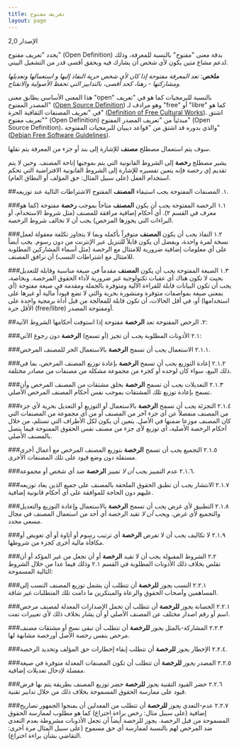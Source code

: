 ```yaml
---
title: تعريف مفتوح
layout: page
---
```

الإصدار 2,0

يحدد "تعريف مفتوح" (Open Definition) بدقة معنى "مفتوح" بالنسبة للمعرفة، وذلك لدعم مشاع متين يكون لأي شخص أن يشارك فيه ويحقق أقصى قدر من التشغيل البيني.

**ملخص**: *تعد المعرفة مفتوحة إذا كان لأي شخص حرية النفاذ إليها و استعمالها وتعديلها ومشاركتها - رهنا، كحد أقصى، بالتدابير التي تحفظ الأصولية  والانفتاح.*

هذا المعنى الأساسي يطابق معنى "open" بالنسبة للبرمجيات كما هو في "تعريف المصدر المفتوح" ([Open Source Definition](http://www.opensource.org/docs/osd))  وهو مرادف لـ "free" أو "libre" كما هو في "تعريف المصنفات الثقافية الحرة" ([Definition of Free Cultural Works](http://freedomdefined.org/)). اشتق "تعريف مفتوح" (Open Definition) مبدئياً من "تعريف المصدر المفتوح" (Open Source Definition)، والذي بدوره قد اشتق من "قواعد ديبيان للبرمجيات المفتوحة" ([Debian Free Software Guidelines](http://www.debian.org/social_contract)).

سوف يتم استعمال مصطلح **مصنف** للإشارة إلى بند أو جزء من المعرفة يتم نقلها.

يشير مصطلح **رخصة** إلى الشروط القانونية التي يتم بموجبها إتاحة المصنف. وحين لا يتم تقديم إي رخصة فإنه يتعين تفسيره للإشارة إلى الشروط القانونية الافتراضية التي تحكم استخدام العمل (على سبيل المثال: حق المؤلف أو النطاق العام).

##١. المصنفات المفتوحة
يجب استيفاء **المصنف** المفتوح الاشتراطات التالية عند توزيعه.

###١.١ الرخصة المفتوحة
*يجب* أن يكون **المصنف** متاحاً بموجب **رخصة** مفتوحة (كما هو معرف في القسم ٢). أي أحكام إضافية مرافقة للمصنف (مثل شروط الاستخدام، أو البراءات التي يحوزها المرخص) يجب أن لا تخالف شروط الرخصة.

###١.٢ النفاذ
*يجب* أن يكون **المصنف** متوفراً بأكمله وبما لا يتجاوز تكلفة معقولة لعمل نسخة لمرة واحدة، ويفضل أن يكون قابلاً للتنزيل عبر الإنترنت من دون رسوم.  يجب أيضاً على أي معلومات إضافية ضرورية للامتثال مع الرخصة (مثل أسماء المشاركين المطلوبة للامتثال مع اشتراطات النسب) أن ترافق المصنف.

###١.٣ الصيغة المفتوحة
*يجب* أن يكون **المصنف** مقدماً في صيغة مناسبة وقابلة للتعديل بحيث لا تكون هناك أي عقبات تكنولوجية غير ضرورية لأداء الحقوق المرخصة. وبخاصة، يجب أن تكون البيانات قابلة للقراءة الآلية ومتوفرة بالجملة ومقدمة في صيغة مفتوحة (أي بمعنى صيغة بمواصفات متوفرة ومنشورة بحرية والتي لا تضع قيوداً مالية أو غيرها على استخدامها) أو، في أقل الحالات، أن تكون قابلة للمعالجة من قبل أداة برمجية واحدة على الأقل حرة (free/libre) أومفتوحة المصدر.

##٢. الرخص المفتوحة
تعد **الرخصة** مفتوحة إذا استوفت أحكامها الشروط الآتية:

###٢.١ الأذونات المطلوبة
*يجب* أن تجيز (أو تسمح) **الرخصة** دون رجوع الآتي:

###٢.١.١ الاستعمال
*يجب* أن تسمح **الرخصة** بالاستعمال الحر للمصنف المرخص.

###٢.١.٢ إعادة التوزيع
*يجب* أن تسمح **الرخصة** بإعادة توزيع المصنف المرخص، بما في ذلك البيع، سواء كان لوحده أو كجزء من مجموعة مشكلة من مصنفات من مصادر مختلفة. 

###٢.١.٣ التعديلات
*يجب* أن تسمح **الرخصة** بخلق مشتقات من المصنف المرخص وأن تسمح بإعادة توزيع تلك المشتقات بموجب نفس أحكام المصنف المرخص الأصلي.

###٢.١.٤ التجزئة
*يجب* أن تسمح **الرخصة** بالاستعمال أو التوزيع أو التعديل بحرية لأي جزء من المصنف منفصلاً عن أي جزء آخر من المصنف أو من أي مجموعة من المصنفات التي كان المصنف موزعا ضمنها في الأصل. يتعين أن يكون لكل الأطراف التي تستلم، من خلال أحكام الرخصة الأصلية، أي توزيع لأي جزء من مصنف نفس الحقوق الممنوحة فيما يتصل بالمصنف الأصلي.

###٢.١.٥ التجميع
*يجب* أن تسمح **الرخصة** بتوزيع المصنف المرخص مع أعمال أخرى مستقلة دون وضع قيود على تلك المصنفات الأخرى.

###٢.١.٦ عدم التمييز
*يجب أن لا* تمييز **الرخصة** ضد أي شخص أو مجموعة.

###٢.١.٧ الانتشار
*يجب* أن تطبق الحقوق الملحقة بالمصنف على جميع الذين يعاد توزيعه عليهم دون الحاجة للموافقة على أي أحكام قانونية إضافية.

###٢.١.٨ التطبيق لأي غرض
*يجب* أن تسمح **الرخصة** بالاستعمال وإعادة التوزيع والتعديل والتجميع لأي غرض. و*يجب أن لا* تقيد الرخصة أي أحد من استعمال المصنف في مجال مسعى محدد.

###٢.١.٩ لا تكاليف
*يجب* أن لا تفرض **الرخصة** أي ترتيب رسوم أو أتاوة أو أي تعويض أو مكافأة مالية أخرى كجزء من شروطها.

###٢.٢ الشروط المقبولة
يجب أن لا تقيد **الرخصة**  أو أن تجعل من غير المؤكد أو أن تقلص بخلاف ذلك الأذونات المطلوبة في القسم ٢.١ وذلك فيما عدا من خلال الشروط التالية المسموحة:

###٢.٢.١ النسب
*يجوز* **للرخصة** أن تتطلب أن يشمل توزيع المصنف النسب إلى المساهمين وأصحاب الحقوق والرعاة والمبتكرين ما دامت تلك المتطلبات غير شاقة. 

###٢.٢.١ الحصانة
*يجوز* **للرخصة** أن تتطلب أن تحمل الإصدارات المعدلة لمصنف مرخص اسم أو رقم اصدار مختلف عن المصنف الأصلي أو أن يشار بخلاف ذلك لأي تغييرات تمت.

###٢.٢.٣ المشاركة-بالمثل
*يجوز* **للرخصة** أن تتطلب أن تبقى نسخ أو مشتقات مصنف مرخص بنفس رخصة الأصل أورخصة مشابهة لها.

###٢.٢.٤ الإخطار
*يجوز* **للرخصة** أن تتطلب إبقاء إخطارات حق المؤلف وتحديد الرخصة.

###٢.٢.٥ المصدر
*يجوز* **للرخصة** أن تتطلب أن تكون المصنفات المعدلة متوفرة في صيغة مفضلة لإدخال تعديلات إضافية.

###٢.٢.٦ حضر القيود التقنية
*يجوز* **للرخصة** حضر توزيع المصنف بطريقة يتم بها فرض قيود على ممارسة الحقوق المسموحة بخلاف ذلك من خلال تدابير تقنية.

###٢.٢.٧ عدم-التعدي
*يجوز* **للرخصة** أن تتطلب من المعدلين أن يمنحوا الجمهور تصاريح إضافية (على سبيل مثال: رخص براءة اختراع) كما هو مطلوب لممارسة الحقوق المسموحة من قبل الرخصة. يجوز للرخصة أيضاً أن تجعل الأذونات مشروطة بعدم التعدي ضد المرخص لهم بالنسبة لممارسة أي حق مسموح (على سبيل المثال مرة أخرى: التقاضي بشأن براءة اختراع).
